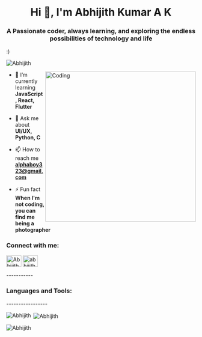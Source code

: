 <h1 align="center">Hi 👋, I'm Abhijith Kumar A K</h1>
<h3 align="center">A Passionate coder, always learning, and exploring the endless possibilities of technology and life </h3>
<p>     :)</p>

<p align="left"> <img src="https://komarev.com/ghpvc/?username=Abhijith&label=Profile%20views&color=0e75b6&style=flat" alt="Abhijith" /> </p>

<img align="right" alt="Coding" width="400" src="https://orig00.deviantart.net/fad3/f/2016/098/0/4/flame__gif__by_mastercheesecake-d9y5gdr.png">


- 🌱 I’m currently learning **JavaScript, React, Flutter**

- 💬 Ask me about **UI/UX, Python, C**

- 📫 How to reach me **alphaboy323@gmail.com**

- ⚡ Fun fact **When I'm not coding, you can find me being a photographer**

<h3 align="left">Connect with me:</h3>
<p align="left">
<a href="https://www.linkedin.com/in/abhijithkumarofficial/" target="blank"><img align="center" src="https://raw.githubusercontent.com/rahuldkjain/github-profile-readme-generator/master/src/images/icons/Social/linked-in-alt.svg" alt="Abhijith Kumar A K" height="30" width="40" /></a>
<a href="https://instagram.com/abhijithkumarofficial" target="blank"><img align="center" src="https://raw.githubusercontent.com/rahuldkjain/github-profile-readme-generator/master/src/images/icons/Social/instagram.svg" alt="abhijithkumarofficial" height="30" width="40" /></a>
</p>
<p>     -----------</p>

<h3 align="left">Languages and Tools:</h3>
<p align="left">
    <!-- Icons for languages and tools here -->
</p>

<p>     -----------------</p>

<p><img align="left" src="https://github-readme-stats.vercel.app/api/top-langs?username=Alphaboy323&show_icons=true&theme=monokai&locale=en&layout=compact" alt="Abhijith" /></p>
<p>&nbsp;<img align="center" src="https://github-readme-stats.vercel.app/api?username=Alphaboy323&show_icons=true&theme=monokai&locale=en" alt="Abhijith" /></p>

<p><img align="center" src="https://github-readme-streak-stats.herokuapp.com/?user=Alphaboy323&theme=monokai" alt="Abhijith" /></p>

